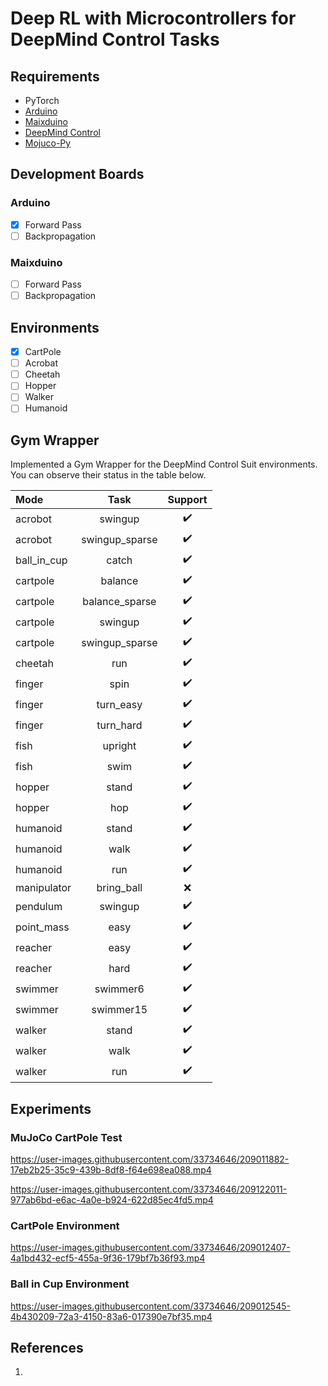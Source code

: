 # Deep RL with Microcontrollers for DeepMind Control Tasks


## Requirements

* PyTorch
* [Arduino](https://www.arduino.cc)
* [Maixduino](https://maixduino.sipeed.com/en/)
* [DeepMind Control](https://github.com/deepmind/dm_control)
* [Mojuco-Py](https://github.com/openai/mujoco-py)

## Development Boards
### Arduino
- [x] Forward Pass
- [ ] Backpropagation
### Maixduino
- [ ] Forward Pass
- [ ] Backpropagation
    
## Environments
  - [x] CartPole
  - [ ] Acrobat
  - [ ] Cheetah
  - [ ] Hopper
  - [ ] Walker
  - [ ] Humanoid
  
## Gym Wrapper
Implemented a Gym Wrapper for the DeepMind Control Suit environments. You can observe their status in the table below.

| Mode | Task | Support |
| :-- | :----: | :-: |
|acrobot | swingup | ✔️ |
|acrobot | swingup_sparse | ✔️ |
|ball_in_cup | catch | ✔️ |
|cartpole | balance | ✔️ |
|cartpole | balance_sparse | ✔️ |
|cartpole | swingup | ✔️ |
|cartpole | swingup_sparse | ✔️ |
|cheetah | run | ✔️ |
|finger | spin | ✔️ |
|finger | turn_easy | ✔️ |
|finger | turn_hard | ✔️ |
|fish | upright | ✔️ |
|fish | swim | ✔️ |
|hopper | stand | ✔️ |
|hopper | hop | ✔️ |
|humanoid | stand | ✔️ |
|humanoid | walk | ✔️ |
|humanoid | run | ✔️ |
|manipulator | bring_ball | ❌ |
|pendulum | swingup | ✔️ |
|point_mass | easy | ✔️ |
|reacher | easy | ✔️ |
|reacher | hard | ✔️ |
|swimmer | swimmer6 | ✔️ |
|swimmer | swimmer15 | ✔️ |
|walker | stand | ✔️ |
|walker | walk | ✔️ |
|walker | run | ✔️ |


## Experiments
### MuJoCo CartPole Test

https://user-images.githubusercontent.com/33734646/209011882-17eb2b25-35c9-439b-8df8-f64e698ea088.mp4

https://user-images.githubusercontent.com/33734646/209122011-977ab6bd-e6ac-4a0e-b924-622d85ec4fd5.mp4



### CartPole Environment

https://user-images.githubusercontent.com/33734646/209012407-4a1bd432-ecf5-455a-9f36-179bf7b36f93.mp4


### Ball in Cup Environment

https://user-images.githubusercontent.com/33734646/209012545-4b430209-72a3-4150-83a6-017390e7bf35.mp4



## References

1. 
